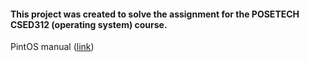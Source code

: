 #### This project was created to solve the assignment for the POSETECH CSED312 (operating system) course.

PintOS manual ([link](https://web.stanford.edu/~ouster/cgi-bin/cs140-spring20/pintos/pintos.html))
